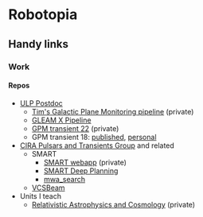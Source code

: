 # Robotopia

<!--
**robotopia/robotopia** is a ✨ _special_ ✨ repository because its `README.md` (this file) appears on your GitHub profile.

Here are some ideas to get you started:

- 🔭 I’m currently working on ...
- 🌱 I’m currently learning ...
- 👯 I’m looking to collaborate on ...
- 🤔 I’m looking for help with ...
- 💬 Ask me about ...
- 📫 How to reach me: ...
- 😄 Pronouns: he/him
-->

## Handy links

### Work

#### Repos

- [ULP Postdoc](https://github.com/robotopia/postdoc2)
  - [Tim's Galactic Plane Monitoring pipeline](https://github.com/tjgalvin/MWA-Galactic-Plane-Monitoring) (private)
  - [GLEAM X Pipeline](https://github.com/GLEAM-X/GLEAM-X-pipeline)
  - [GPM transient 22](https://github.com/nhurleywalker/GPMTransient) (private)
  - GPM transient 18: [published](https://github.com/nhurleywalker/GLEAM-X_Periodic_Transient), [personal](http://github.com/robotopia/natashas_mystery_source)
- [CIRA Pulsars and Transients Group](https://github.com/CIRA-Pulsars-and-Transients-Group) and related
  - SMART
    - [SMART webapp](https://github.com/ADACS-Australia/SS2020A-RBhat) (private)
    - [SMART Deep Planning](https://github.com/CIRA-Pulsars-and-Transients-Group/SMART_deep_planning)
    - [mwa_search](https://github.com/CIRA-Pulsars-and-Transients-Group/mwa_search)
  - [VCSBeam](https://github.com/CIRA-Pulsars-and-Transients-Group/vcsbeam)
- Units I teach
  - [Relativistic Astrophysics and Cosmology](https://github.com/robotopia/astr3000) (private)
